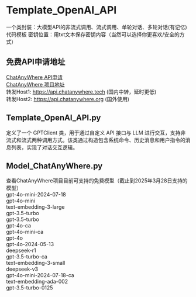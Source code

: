 # Template_OpenAI_API
一个类封装：大模型API的非流式调用、流式调用、单轮对话、多轮对话(有记忆)代码模板
密钥位置：用txt文本保存密钥内容（当然可以选择你更喜欢/安全的方式）

## 免费API申请地址
[ChatAnyWhere API申请](https://api.chatanywhere.org/v1/oauth/free/render)<br>
[ChatAnyWhere 项目地址](https://github.com/chatanywhere/GPT_API_free)<br>
转发Host1: https://api.chatanywhere.tech (国内中转，延时更低)<br>
转发Host2: https://api.chatanywhere.org (国外使用)

## Template_OpenAI_API.py
定义了一个 GPTClient 类，用于通过自定义 API 接口与 LLM 进行交互，支持非流式和流式两种调用方式。该类通过构造包含系统命令、历史消息和用户指令的消息列表，实现了对话交互逻辑。

## Model_ChatAnyWhere.py
查看ChatAnyWhere项目目前可支持的免费模型（截止到2025年3月28日支持的模型）<br>
gpt-4o-mini-2024-07-18<br>
gpt-4o-mini<br>
text-embedding-3-large<br>
gpt-3.5-turbo<br>
gpt-3.5-turbo<br>
gpt-4o-ca<br>
gpt-4o-mini-ca<br>
gpt-4o<br>
gpt-4o-2024-05-13<br>
deepseek-r1<br>
gpt-3.5-turbo-ca<br>
text-embedding-3-small<br>
deepseek-v3<br>
gpt-4o-mini-2024-07-18-ca<br>
text-embedding-ada-002<br>
gpt-3.5-turbo-0125
